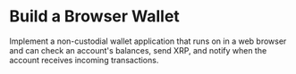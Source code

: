 # Build a Browser Wallet

Implement a non-custodial wallet application that runs on in a web browser and can check an account's balances, send XRP, and notify when the account receives incoming transactions.
